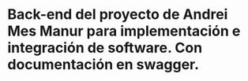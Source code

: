 # Back-end del proyecto de Andrei Mes Manur para implementación e integración de software. Con documentación en swagger.
